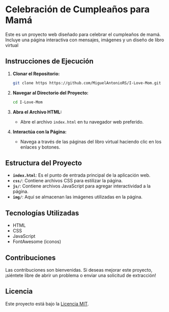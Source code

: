 # Celebración de Cumpleaños para Mamá
 
Este es un proyecto web diseñado para celebrar el cumpleaños de mamá. Incluye una página interactiva con mensajes, imágenes y un diseño de libro virtual 
 
## Instrucciones de Ejecución

1. **Clonar el Repositorio:**
    ```bash 
    git clone https https://github.com/MiguelAntonioRS/I-Love-Mom.git 
    ```
  
2. **Navegar al Directorio del Proyecto:**
    ```bash
    cd I-Love-Mom 
    ```

3. **Abra el Archivo HTML:** 
    - Abre el archivo `index.html` en tu navegador web preferido.

4. **Interactúa con la Página:**
    - Navega a través de las páginas del libro virtual haciendo clic en los enlaces y botones.

## Estructura del Proyecto

- **`index.html`**: Es el punto de entrada principal de la aplicación web.
- **`css/`**: Contiene archivos CSS para estilizar la página.
- **`js/`**: Contiene archivos JavaScript para agregar interactividad a la página.
- **`img/`**: Aquí se almacenan las imágenes utilizadas en la página.

## Tecnologías Utilizadas

- HTML
- CSS
- JavaScript
- FontAwesome (iconos)

## Contribuciones

Las contribuciones son bienvenidas. Si deseas mejorar este proyecto, ¡siéntete libre de abrir un problema o enviar una solicitud de extracción!

## Licencia

Este proyecto está bajo la [Licencia MIT](LICENSE).
